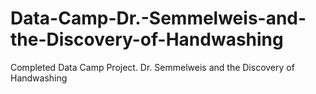 # Data-Camp-Dr.-Semmelweis-and-the-Discovery-of-Handwashing
Completed Data Camp Project. Dr. Semmelweis and the Discovery of Handwashing
